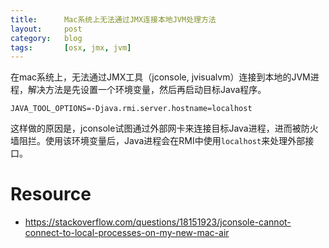 ```yaml
---
title:      Mac系统上无法通过JMX连接本地JVM处理方法
layout:     post
category:   blog
tags:       [osx, jmx, jvm]
---
```


在mac系统上，无法通过JMX工具（jconsole, jvisualvm）连接到本地的JVM进程，解决方法是先设置一个环境变量，然后再启动目标Java程序。

    JAVA_TOOL_OPTIONS=-Djava.rmi.server.hostname=localhost

这样做的原因是，jconsole试图通过外部网卡来连接目标Java进程，进而被防火墙阻拦。使用该环境变量后，Java进程会在RMI中使用`localhost`来处理外部接口。


# Resource

* https://stackoverflow.com/questions/18151923/jconsole-cannot-connect-to-local-processes-on-my-new-mac-air